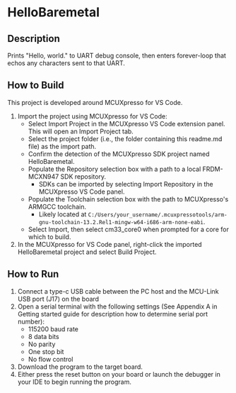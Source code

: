 # HelloBaremetal
## Description
Prints "Hello, world." to UART debug console, then enters forever-loop that echos any characters sent to that UART.

## How to Build
This project is developed around MCUXpresso for VS Code.  

1. Import the project using MCUXpresso for VS Code:
   - Select Import Project in the MCUXpresso VS Code extension panel. This will open an Import Project tab.
   - Select the project folder (i.e., the folder containing this readme.md file) as the import path.
   - Confirm the detection of the MCUXpresso SDK project named HelloBaremetal.
   - Populate the Repository selection box with a path to a local FRDM-MCXN947 SDK repository.
     - SDKs can be imported by selecting Import Repository in the MCUXpresso VS Code panel.
   - Populate the Toolchain selection box with the path to MCUXpresso's ARMGCC toolchain.
     - Likely located at `C:/Users/your_username/.mcuxpressotools/arm-gnu-toolchain-13.2.Rel1-mingw-w64-i686-arm-none-eabi`.
   - Select Import, then select cm33_core0 when prompted for a core for which to build.
2. In the MCUXpresso for VS Code panel, right-click the imported HelloBaremetal project and select Build Project.

## How to Run
1.  Connect a type-c USB cable between the PC host and the MCU-Link USB port (J17) on the board
2.  Open a serial terminal with the following settings (See Appendix A in Getting started guide for description how to determine serial port number):
    - 115200 baud rate
    - 8 data bits
    - No parity
    - One stop bit
    - No flow control
3.  Download the program to the target board.
4.  Either press the reset button on your board or launch the debugger in your IDE to begin running the program.